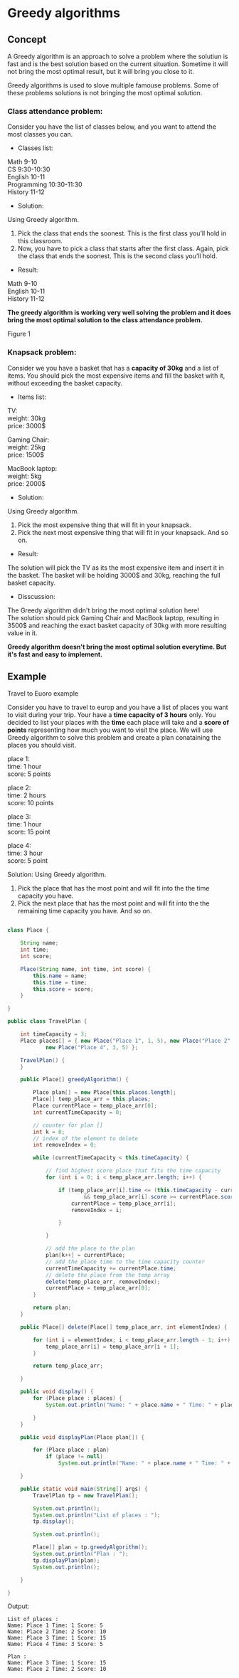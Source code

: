 # Greedy algorithms   
   
## Concept   

A Greedy algorithm is an approach to solve a problem where the solutiun is fast and is the best solution based on the current situation. Sometime it will not bring the most optimal result, but it will bring you close to it.

Greedy algorithms is used to slove multiple famouse problems. Some of these problems solutions is not bringing the most optimal solution.
### Class attendance problem:   

Consider you have the list of classes below, and you want to attend the most classes you can.

- Classes list:
    
Math 9-10    
CS 9:30-10:30    
English 10-11   
Programming 10:30-11:30   
History 11-12   

- Solution:

Using Greedy algorithm.   
1. Pick the class that ends the soonest. This is the first class you’ll hold in this classroom.
2. Now, you have to pick a class that starts after the first class. Again, pick the class that ends the soonest. This is the second class you’ll hold.

- Result:

Math 9-10   
English 10-11   
History 11-12   

**The greedy algorithm is working very well solving the problem and it does bring the most optimal solution to the class attendance problem.**   
   
Figure 1    
   
   
### Knapsack problem:   


Consider we you have a basket that has a **capacity of 30kg** and a list of items. You should pick the most expensive items and fill the basket with it, without exceeding the basket capacity.

- Items list:
  
TV:   
weight: 30kg    
price: 3000$    
   
Gaming Chair:    
weight: 25kg    
price: 1500$    

MacBook laptop:    
weight: 5kg     
price: 2000$     
   
- Solution:
   
Using Greedy algorithm.    
1. Pick the most expensive thing that will fit in your knapsack.
2. Pick the next most expensive thing that will fit in your knapsack. And so on.
   
- Result:
   
The solution will pick the TV as its the most expensive item and insert it in the basket. The basket will be holding 3000$ and 30kg, reaching the full basket capacity.   
     
- Disscussion:

The Greedy algorithm didn't bring the most optimal solution here!   
The solution should pick Gaming Chair and MacBook laptop, resulting in 3500$ and reaching the exact basket capacity of 30kg with more resulting value in it.   
   
**Greedy algorithm doesn't bring the most optimal solution everytime. But it's fast and easy to implement.**
   
## Example  

Travel to Euoro example 

Consider you have to travel to europ and you have a list of places you want to visit during your trip. Your have a **time capacity of 3 hours** only. 
You decided to list your places with the **time** each place will take and a **score of points** representing how much you want to visit the place.
We will use Greedy algorithm to solve this problem and create a plan conataining the places you should visit.   
   
   
place 1:    
time: 1 hour   
score: 5 points   
   
place 2:   
time: 2 hours   
score: 10 points   
   
place 3:  
time: 1 hour  
score: 15 point  
   
place 4:  
time: 3 hour  
score: 5 point  

Solution:
Using Greedy algorithm.   
   
1. Pick the place that has the most point and will fit into the the time capacity you have.
2. Pick the next place that has the most point and will fit into the the remaining time capacity you have. And so on.

```java

class Place {

    String name;
    int time;
    int score;

    Place(String name, int time, int score) {
        this.name = name;
        this.time = time;
        this.score = score;
    }

}

public class TravelPlan {

    int timeCapacity = 3;
    Place places[] = { new Place("Place 1", 1, 5), new Place("Place 2", 2, 10), new Place("Place 3", 1, 15),
            new Place("Place 4", 3, 5) };

    TravelPlan() {
    }

    public Place[] greedyAlgorithm() {

        Place plan[] = new Place[this.places.length];
        Place[] temp_place_arr = this.places;
        Place currentPlace = temp_place_arr[0];
        int currentTimeCapacity = 0;

        // counter for plan [] 
        int k = 0;
        // index of the element to delete
        int removeIndex = 0;

        while (currentTimeCapacity < this.timeCapacity) {

            // find highest score place that fits the time capacity
            for (int i = 0; i < temp_place_arr.length; i++) {

                if (temp_place_arr[i].time <= (this.timeCapacity - currentTimeCapacity)
                        && temp_place_arr[i].score >= currentPlace.score) {
                    currentPlace = temp_place_arr[i];
                    removeIndex = i;

                }

            }

            // add the place to the plan
            plan[k++] = currentPlace;
            // add the place time to the time capacity counter
            currentTimeCapacity += currentPlace.time;
            // delete the place from the temp array
            delete(temp_place_arr, removeIndex);
            currentPlace = temp_place_arr[0];
        }

        return plan;
    }

    public Place[] delete(Place[] temp_place_arr, int elementIndex) {

        for (int i = elementIndex; i < temp_place_arr.length - 1; i++) {
            temp_place_arr[i] = temp_place_arr[i + 1];
        }

        return temp_place_arr;

    }

    public void display() {
        for (Place place : places) {
            System.out.println("Name: " + place.name + " Time: " + place.time + " Score: " + place.score);

        }
    }

    public void displayPlan(Place plan[]) {

        for (Place place : plan)
            if (place != null)
                System.out.println("Name: " + place.name + " Time: " + place.time + " Score: " + place.score);

    }

    public static void main(String[] args) {
        TravelPlan tp = new TravelPlan();

        System.out.println();
        System.out.println("List of places : ");
        tp.display();

        System.out.println();

        Place[] plan = tp.greedyAlgorithm();
        System.out.println("Plan : ");
        tp.displayPlan(plan);
        System.out.println();

    }

}


```

Output:
```
List of places : 
Name: Place 1 Time: 1 Score: 5
Name: Place 2 Time: 2 Score: 10
Name: Place 3 Time: 1 Score: 15
Name: Place 4 Time: 3 Score: 5

Plan : 
Name: Place 3 Time: 1 Score: 15
Name: Place 2 Time: 2 Score: 10
```
